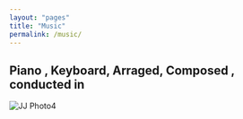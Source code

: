 ```yaml
---
layout: "pages"
title: "Music"
permalink: /music/
---
```


## Piano , Keyboard, Arraged, Composed , conducted in 

<img src="https://jjmusic-online.github.io/assets/images/albumsjackets.jpg" alt="JJ Photo4"
	title="Photo of JJ" style="min-width: 150px" />



